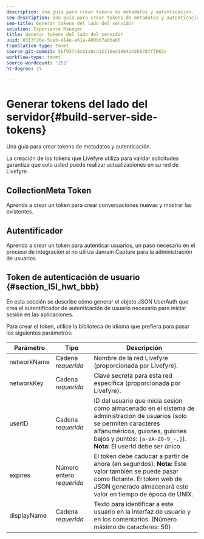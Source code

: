 ```yaml
---
description: Una guía para crear tokens de metadatos y autenticación.
seo-description: Una guía para crear tokens de metadatos y autenticación.
seo-title: Generar tokens del lado del servidor
solution: Experience Manager
title: Generar tokens del lado del servidor
uuid: 8313f26e-5ceb-414e-a61a-480bb7a8ba66
translation-type: tm+mt
source-git-commit: 5bf937c8cb1a9ca12216ee1884142b8787ff063e
workflow-type: tm+mt
source-wordcount: '252'
ht-degree: 1%

---
```



# Generar tokens del lado del servidor{#build-server-side-tokens}

Una guía para crear tokens de metadatos y autenticación.

La creación de los tokens que Livefyre utiliza para validar solicitudes garantiza que solo usted puede realizar actualizaciones en su red de Livefyre.

## CollectionMeta Token

Aprenda a crear un token para crear conversaciones nuevas y mostrar las existentes.

## Autentificador

Aprenda a crear un token para autenticar usuarios, un paso necesario en el proceso de integración si no utiliza Janrain Capture para la administración de usuarios.

## Token de autenticación de usuario {#section_l5l_hwt_bbb}

En esta sección se describe cómo generar el objeto JSON UserAuth que crea el autentificador de autenticación de usuario necesario para iniciar sesión en las aplicaciones.

Para crear el token, utilice la biblioteca de idioma que prefiera para pasar los siguientes parámetros:

| Parámetro | Tipo | Descripción |
|---|---|---|
| networkName | Cadena *requerida* | Nombre de la red Livefyre (proporcionada por Livefyre). |
| networkKey | Cadena *requerida* | Clave secreta para esta red específica (proporcionada por Livefyre). |
| userID | Cadena *requerida* | ID del usuario que inicia sesión como almacenado en el sistema de administración de usuarios (solo se permiten caracteres alfanuméricos, guiones, guiones bajos y puntos: `[a-zA-Z0-9_-.]`). **Nota:** El userId debe ser único. |
| expires | Número entero *requerido* | El token debe caducar a partir de ahora (en segundos). **Nota:** Este valor también se puede pasar como flotante. El token web de JSON generado almacenará este valor en tiempo de época de UNIX. |
| displayName | Cadena *requerida* | Texto para identificar a este usuario en la interfaz de usuario y en los comentarios. (Número máximo de caracteres: 50) |

